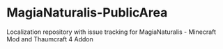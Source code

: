 # MagiaNaturalis-PublicArea
Localization repository with issue tracking for MagiaNaturalis - Minecraft Mod and Thaumcraft 4 Addon
